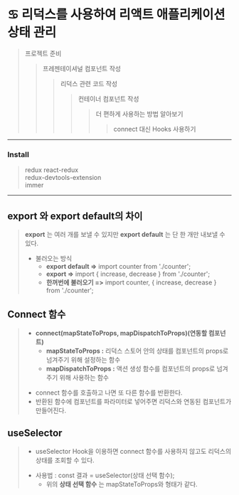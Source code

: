 # ♋ 리덕스를 사용하여 리액트 애플리케이션 상태 관리
> 프로젝트 준비
>> 프레젠테이셔널 컴포넌트 작성
>>> 리덕스 관련 코드 작성
>>>> 컨테이너 컴포넌트 작성
>>>>> 더 편하게 사용하는 방법 알아보기
>>>>>> connect 대신 Hooks 사용하기
___
### Install
> redux react-redux<br>
> redux-devtools-extension<br>
> immer
___

## export 와 export default의 차이
> __export__ 는 여러 개를 보낼 수 있지만 __export default__ 는 단 한 개만 내보낼 수 있다. <br>
> + 불러오는 방식
>   + __export default =>__   import counter from './counter';
>   + __export =>__   import { increase, decrease } from './counter';
>   + __한꺼번에 불러오기 =>__   import counter, { increase, decrease } from './counter';

## Connect 함수 
> + __connect(mapStateToProps, mapDispatchToProps)(연동할 컴포넌트)__
>   + __mapStateToProps :__ 리덕스 스토어 안의 상태를 컴포넌트의 props로 넘겨주기 위해 설정하는 함수
>   + __mapDispatchToProps :__ 액션 생성 함수를 컴포넌트의 props로 넘겨주기 위해 사용하는 함수
> - connect 함수를 호출하고 나면 또 다른 함수를 반환한다.
> - 반환된 함수에 컴포넌트를 파라미터로 넣어주면 리덕스와 연동된 컴포넌트가 만들어진다.

## useSelector
> + useSelector Hook을 이용하면 connect 함수를 사용하지 않고도 리덕스의 상태를 조회할 수 있다.
> - 사용법 : const 결과 = useSelector(상태 선택 함수);
>   - 위의 __상태 선택 함수__ 는 mapStateToProps와 형태가 같다. 

